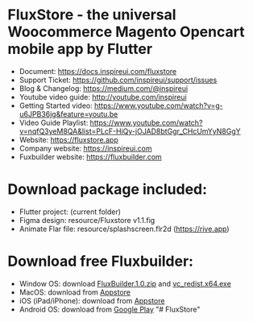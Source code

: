 # FluxStore - the universal Woocommerce Magento Opencart mobile app by Flutter
- Document: https://docs.inspireui.com/fluxstore
- Support Ticket: https://github.com/inspireui/support/issues
- Blog & Changelog: https://medium.com/@inspireui
- Youtube video guide: http://youtube.com/inspireui
- Getting Started video: https://www.youtube.com/watch?v=g-u6JPB36jg&feature=youtu.be
- Video Guide Playlist: https://www.youtube.com/watch?v=nqfQ3yeM8QA&list=PLcF-HiQy-jOJAD8btGgr_CHcUmYyN8GgY
- Website: https://fluxstore.app
- Company website: https://inspireui.com
- Fuxbuilder website: https://fluxbuilder.com 


# Download package included:
- Flutter project: (current folder)
- Figma design: resource/Fluxstore v1.1.fig
- Animate Flar file: resource/splashscreen.flr2d (https://rive.app)


# Download free Fluxbuilder:
+ Window OS:  download [FluxBuilder.1.0.zip](https://github.com/inspireui/fluxbuilder/releases/download/1.0.0/FluxBuilder.1.0.zip) and [vc_redist.x64.exe](https://github.com/inspireui/fluxbuilder/releases/download/1.0.0/vc_redist.x64.exe)
+ MacOS: download from [Appstore](https://apps.apple.com/vn/app/fluxbuilder/id1500753204?mt=12)
+ iOS (iPad/iPhone): download from [Appstore](https://apps.apple.com/tt/app/fluxbuilder-pro/id1503282735?ign-mpt=uo%3D2) 
+ Android OS: download from [Google Play](https://play.google.com/store/apps/details?id=com.inspireui.fluxbuilderpro&hl=en)
"# FluxStore" 
